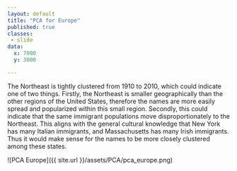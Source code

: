 ```yaml
---
layout: default
title: "PCA for Europe"
published: true
classes:
 - slide
data:
  x: 7000
  y: 3000

---
```


The Northeast is tightly clustered from 1910 to 2010, which could indicate one of two things. Firstly, the Northeast is smaller geographically than the other regions of the United States, therefore the names are more easily spread and popularized within this small region. Secondly, this could indicate that the same immigrant populations move disproportionately to the Northeast. This aligns with the general cultural knowledge that New York has many Italian immigrants, and Massachusetts has many Irish immigrants. Thus it would make sense for the names to be more closely clustered among these states.  

![PCA Europe]({{ site.url }}/assets/PCA/pca_europe.png)
